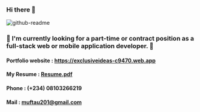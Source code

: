 ### Hi there 👋
![github-readme](https://user-images.githubusercontent.com/76836006/165299636-69e96032-9564-45b2-88e0-a0e12cfa14c0.JPG)


### 💼 I'm currently looking for a part-time or contract position as a full-stack web or mobile application developer. 💼
#### Portfolio website : https://exclusiveideas-c9470.web.app
#### My Resume : [Resume.pdf](https://github.com/Exclusiveideas/Exclusiveideas/files/8560477/Resume.pdf)
#### Phone : (+234) 08103266219
#### Mail : muftau201@gmail.com


<!--
**Exclusiveideas/Exclusiveideas** is a ✨ _special_ ✨ repository because its `README.md` (this file) appears on your GitHub profile.

Here are some ideas to get you started:

- 🔭 I’m currently working on ...
- 🌱 I’m currently learning ...
- 👯 I’m looking to collaborate on ...
- 🤔 I’m looking for help with ...
- 💬 Ask me about ...
- 📫 How to reach me: ...
- 😄 Pronouns: ...
- ⚡ Fun fact: ...
-->
